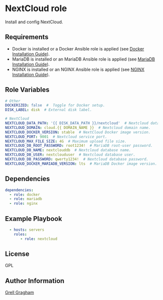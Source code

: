 NextCloud role
=========

Install and config NextCloud.

Requirements
------------

- Docker is installed or a Docker Ansible role is applied (see [Docker Installation Guide](https://docs.docker.com/engine/install/)).
- MariaDB is installed or an MariaDB Ansible role is applied (see [MariaDB Installation Guide](https://mariadb.com/kb/en/getting-installing-and-upgrading-mariadb/)).
- NGINX is installed or an NGINX Ansible role is applied (see [NGINX Installation Guide](https://nginx.org/en/docs/install.html)).

Role Variables
--------------

```yml
# Other
DOCKERIZED: false  #  Toggle for Docker setup.
DISK_LABEL: disk  # External disk label.

# NextCloud
NEXTCLOUD_DATA_PATH: '{{ DISK_DATA_PATH }}/nextcloud'  # Nextcloud data path.
NEXTCLOUD_DOMAIN: cloud.{{ DOMAIN_NAME }}  # Nextcloud domain name.
NEXTCLOUD_DOCKER_VERSION: stable  # NextCloud Docker image version.
NEXTCLOUD_PORT: 9001  # Nextcloud service port.
NEXTCLOUD_MAX_FILE_SIZE: 4G  # Maximum upload file size.
NEXTCLOUD_DB_ROOT_PASSWORD: root1234!  # MariaDB root-user password.
NEXTCLOUD_DB_NAME: nextclouddb  # Nextcloud database name.
NEXTCLOUD_DB_USER: nextclouduser  # Nextcloud database user.
NEXTCLOUD_DB_PASSWORD: qwerty1234!  # Nextcloud database password.
NEXTCLOUD_DOCKER_MARIADB_VERSION: lts  # MariaDB Docker image version.
```

Dependencies
------------

```yml
dependencies:
  - role: docker
  - role: mariadb
  - role: nginx
```

Example Playbook
----------------

```yml
  - hosts: servers
    roles:
       - role: nextcloud
```

License
-------

GPL

Author Information
------------------

[Grell Gragham](https://github.com/ggragham)
